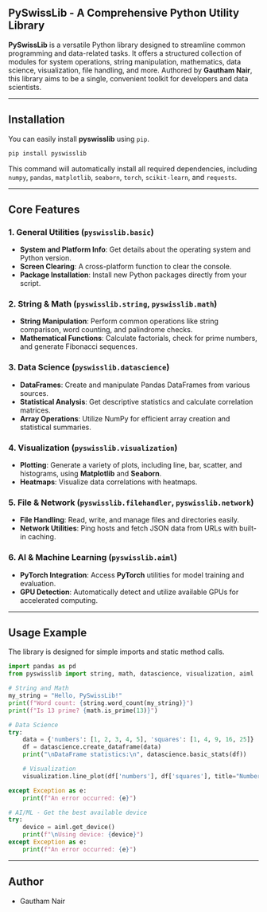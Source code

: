 ## PySwissLib - A Comprehensive Python Utility Library

**PySwissLib** is a versatile Python library designed to streamline common programming and data-related tasks. It offers a structured collection of modules for system operations, string manipulation, mathematics, data science, visualization, file handling, and more. Authored by **Gautham Nair**, this library aims to be a single, convenient toolkit for developers and data scientists.

-----

## Installation

You can easily install **pyswisslib** using `pip`.

```bash
pip install pyswisslib
```

This command will automatically install all required dependencies, including `numpy`, `pandas`, `matplotlib`, `seaborn`, `torch`, `scikit-learn`, and `requests`.

-----

## Core Features

### 1\. General Utilities (`pyswisslib.basic`)

  * **System and Platform Info**: Get details about the operating system and Python version.
  * **Screen Clearing**: A cross-platform function to clear the console.
  * **Package Installation**: Install new Python packages directly from your script.

### 2\. String & Math (`pyswisslib.string`, `pyswisslib.math`)

  * **String Manipulation**: Perform common operations like string comparison, word counting, and palindrome checks.
  * **Mathematical Functions**: Calculate factorials, check for prime numbers, and generate Fibonacci sequences.

### 3\. Data Science (`pyswisslib.datascience`)

  * **DataFrames**: Create and manipulate Pandas DataFrames from various sources.
  * **Statistical Analysis**: Get descriptive statistics and calculate correlation matrices.
  * **Array Operations**: Utilize NumPy for efficient array creation and statistical summaries.

### 4\. Visualization (`pyswisslib.visualization`)

  * **Plotting**: Generate a variety of plots, including line, bar, scatter, and histograms, using **Matplotlib** and **Seaborn**.
  * **Heatmaps**: Visualize data correlations with heatmaps.

### 5\. File & Network (`pyswisslib.filehandler`, `pyswisslib.network`)

  * **File Handling**: Read, write, and manage files and directories easily.
  * **Network Utilities**: Ping hosts and fetch JSON data from URLs with built-in caching.

### 6\. AI & Machine Learning (`pyswisslib.aiml`)

  * **PyTorch Integration**: Access **PyTorch** utilities for model training and evaluation.
  * **GPU Detection**: Automatically detect and utilize available GPUs for accelerated computing.

-----

## Usage Example

The library is designed for simple imports and static method calls.

```python
import pandas as pd
from pyswisslib import string, math, datascience, visualization, aiml

# String and Math
my_string = "Hello, PySwissLib!"
print(f"Word count: {string.word_count(my_string)}")
print(f"Is 13 prime? {math.is_prime(13)}")

# Data Science
try:
    data = {'numbers': [1, 2, 3, 4, 5], 'squares': [1, 4, 9, 16, 25]}
    df = datascience.create_dataframe(data)
    print("\nDataFrame statistics:\n", datascience.basic_stats(df))

    # Visualization
    visualization.line_plot(df['numbers'], df['squares'], title="Numbers vs. Squares")

except Exception as e:
    print(f"An error occurred: {e}")

# AI/ML - Get the best available device
try:
    device = aiml.get_device()
    print(f"\nUsing device: {device}")
except Exception as e:
    print(f"An error occurred: {e}")
```

-----

## Author

  * Gautham Nair

